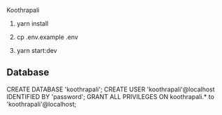 Koothrapali

1. yarn install

2. cp .env.example .env

3. yarn start:dev

## Database
 CREATE DATABASE 'koothrapali';
 CREATE USER 'koothrapali'@localhost IDENTIFIED BY 'password';
 GRANT ALL PRIVILEGES ON koothrapali.* to 'koothrapali'@localhost;

